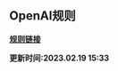 ## OpenAI规则

**[规则链接](https://raw.githubusercontent.com/Centralmatrix3/Collectmatrix/Master/Rule/Clash/OpenAI/OpenAI.yaml)**

**更新时间:2023.02.19 15:33**
